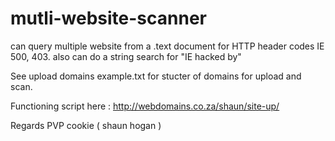 # mutli-website-scanner
can query multiple website from a .text document for HTTP header codes IE 500, 403. also can do a  string search for "IE hacked by"

See upload domains example.txt for stucter of domains for upload and scan.

Functioning script here : http://webdomains.co.za/shaun/site-up/

Regards
PVP cookie ( shaun hogan )
